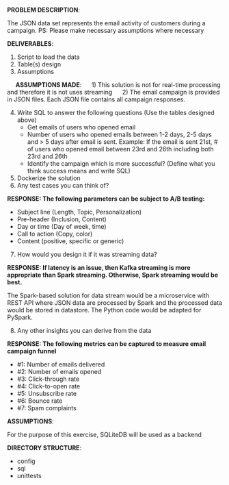 <b>PROBLEM DESCRIPTION</b>:

The JSON data set represents the email activity of customers during a campaign.
PS: Please make necessary assumptions where necessary 

<b>DELIVERABLES</b>:
1) Script to load the data
2) Table(s) design 
3) Assumptions

&nbsp;&nbsp;&nbsp;&nbsp; <b>ASSUMPTIONS MADE</b>:
&nbsp;&nbsp;&nbsp;&nbsp; 1) This solution is not for real-time processing and therefore it is not uses streaming
&nbsp;&nbsp;&nbsp;&nbsp; 2) The email campaign is provided in JSON files. Each JSON file contains all campaign responses.

4) Write SQL to answer the following questions (Use the tables designed above) 
   - Get emails of users who opened email
   - Number of users who opened emails between 1-2 days, 2-5 days and > 5 days after email is sent. Example: If the email is sent 21st, # of users who opened email between 23rd and 26th including both 23rd and 26th
   - Identify the campaign which is more successful? (Define what you think success means and write SQL) 
5) Dockerize the solution
6) Any test cases you can think of?

<b>RESPONSE: The following parameters can be subject to A/B testing:</b>

-	Subject line (Length, Topic, Personalization)
-	Pre-header (Inclusion, Content)
-	Day or time (Day of week, time)
-	Call to action (Copy, color)
-	Content (positive, specific or generic)


7) How would you design it if it was streaming data?

<b>RESPONSE: If latency is an issue, then Kafka streaming is more appropriate than Spark streaming. Otherwise, Spark streaming would be best.</b>

The Spark-based solution for data stream would be a microservice with REST API where JSON data are processed by Spark and the processed data would be stored in datastore.
The Python code would be adapted for PySpark.

8) Any other insights you can derive from the data 

<b>RESPONSE: The following metrics can be captured to measure email campaign funnel</b>
- #1: Number of emails delivered
- #2: Number of emails opened
- #3: Click-through rate
- #4: Click-to-open rate
- #5: Unsubscribe rate
- #6: Bounce rate
- #7: Spam complaints 


<b>ASSUMPTIONS</b>:

For the purpose of this exercise, SQLiteDB will be used as a backend

<b>DIRECTORY STRUCTURE</b>:

- config
- sql
- unittests


